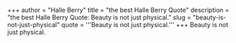 +++
author = "Halle Berry"
title = "the best Halle Berry Quote"
description = "the best Halle Berry Quote: Beauty is not just physical."
slug = "beauty-is-not-just-physical"
quote = '''Beauty is not just physical.'''
+++
Beauty is not just physical.
